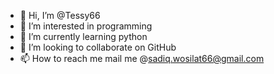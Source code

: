 - 👋 Hi, I’m @Tessy66
- 👀 I’m interested in programming 
- 🌱 I’m currently learning python 
- 💞️ I’m looking to collaborate on GitHub 
- 📫 How to reach me mail me @sadiq.wosilat66@gmail.com

<!---
Tessy66/Tessy66 is a ✨ special ✨ repository because its `README.md` (this file) appears on your GitHub profile.
You can click the Preview link to take a look at your changes.
--->
